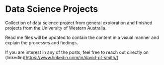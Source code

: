 # Data Science Projects
Collection of data science project from general exploration and finished projects from the University of Western Australia. 

Read me files will be updated to contain the content in a visual manner and explain the processes and findings. 

If you are interest in any of the posts, feel free to reach out directly on (linkedin)[https://www.linkedin.com/in/david-pt-smith/]


